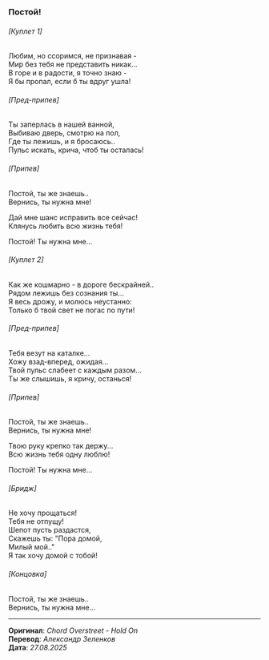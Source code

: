 ### Постой!

###### [Куплет 1]

Любим, но ссоримся, не признавая - \
Мир без тебя не представить никак... \
В горе и в радости, я точно знаю - \
Я бы пропал, если б ты вдруг ушла!

###### [Пред-припев]

Ты заперлась в нашей ванной, \
Выбиваю дверь, смотрю на пол, \
Где ты лежишь, и я бросаюсь.. \
Пульс искать, крича, чтоб ты осталась!

###### [Припев]

Постой, ты же знаешь.. \
Вернись, ты нужна мне!

Дай мне шанс исправить все сейчас! \
Клянусь любить всю жизнь тебя!

Постой! Ты нужна мне...

###### [Куплет 2]

Как же кошмарно - в дороге бескрайней.. \
Рядом лежишь без сознания ты... \
Я весь дрожу, и молюсь неустанно: \
Только б твой свет не погас по пути!

###### [Пред-припев]

Тебя везут на каталке... \
Хожу взад-вперед, ожидая... \
Твой пульс слабеет с каждым разом... \
Ты же слышишь, я кричу, останься!

###### [Припев]

Постой, ты же знаешь.. \
Вернись, ты нужна мне!

Твою руку крепко так держу... \
Всю жизнь тебя одну люблю!

Постой! Ты нужна мне...

###### [Бридж]

Не хочу прощаться! \
Тебя не отпущу! \
Шепот пусть раздастся, \
Скажешь ты: "Пора домой, \
Милый мой.." \
Я так хочу домой с тобой!

###### [Концовка]

Постой, ты же знаешь.. \
Вернись, ты нужна мне...

---

**Оригинал**: _Chord Overstreet - Hold On_ \
**Перевод**: _Александр Зеленков_ \
**Дата**: _27.08.2025_
